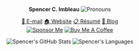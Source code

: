 <div align="center">

**Spencer C. Imbleau** ![Pronouns](https://img.shields.io/badge/-he/him-000000?style=flat-square)

[📧 E-mail](mailto:spencer@imbleau.com) [🏠 Website](https://spencer.imbleau.com) [📋 Résumé](https://spencer.imbleau.com/resume) [📝 Blog](https://spencer.imbleau.com/blog)\
[![Sponsor Me](https://img.shields.io/badge/sponsor-30363D?style=for-the-badge&logo=GitHub-Sponsors&logoColor=#white)](https://github.com/sponsors/simbleau)
[![Buy Me A Coffee](https://img.shields.io/badge/Buy_Me_A_Coffee-FFDD00?style=for-the-badge&logo=buy-me-a-coffee&logoColor=black)](https://buymeacoffee.com/simbleau)

![Spencer's GitHub Stats](https://github-readme-stats.vercel.app/api?username=simbleau&hide_title=true&count_private=true&disable_animations=true&hide_rank=true&hide=issues&show_icons=true)
![Spencer's Languages](https://github-readme-stats.vercel.app/api/top-langs/?username=simbleau&layout=compact&langs_count=4)

</div>
